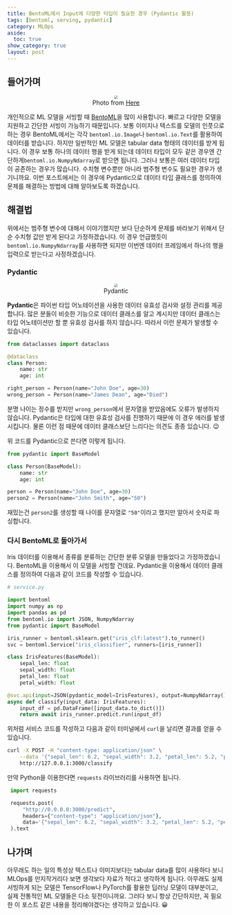 ```yaml
---
title: BentoML에서 Input에 다양한 타입이 필요한 경우 (Pydantic 활용)
tags: [bentoml, serving, pydantic]
category: MLOps
aside:
  toc: true
show_category: true
layout: post
---
```



<!--more-->

## 들어가며

<center>
  <figure>
    <img src="https://i.imgur.com/A7dwPi7.png" style="zoom:50%;" loading="lazy"/>
    <figcaption style="text-align: center;">Photo from <a href="https://realpython.com/python-data-types/">Here</a></figcaption>
  </figure>
</center>

개인적으로 ML 모델을 서빙할 때 [BentoML](https://docs.bentoml.org/)을 많이 사용합니다. 빠르고 다양한 모델을 지원하고 간단한 서빙이 가능하기 때문입니다. 보통 이미지나 텍스트를 모델의 인풋으로 하는 경우 BentoML에서는 각각 `bentoml.io.Image`나 `bentoml.io.Text`를 활용하여 데이터를 받습니다. 하지만 일반적인 ML 모델은 tabular data 형태의 데이터를 받게 됩니다. 이 경우 보통 하나의 데이터 행을 받게 되는데 데이터 타입이 모두 같은 경우엔 간단하게`bentoml.io.NumpyNdarray`로 받으면 됩니다. 그러나 보통은 여러 데이터 타입이 공존하는 경우가 많습니다. 수치형 변수뿐만 아니라 범주형 변수도 필요한 경우가 생기니까요. 이번 포스트에서는 이 경우에 Pydantic으로 데이터 타입 클래스를 정의하여 문제를 해결하는 방법에 대해 알아보도록 하겠습니다.

## 해결법

위에서는 범주형 변수에 대해서 이야기했지만 보다 단순하게 문제를 바라보기 위해서 단순 수치형 값만 받게 된다고 가정하겠습니다. 이 경우 언급했듯이 `bentoml.io.NumpyNdarray`를 사용하면 되지만 이번엔 데이터 프레임에서 하나의 행을 입력으로 받는다고 사정하겠습니다.

### Pydantic

<center>
  <figure>
    <img src="https://i.imgur.com/S5UEZl2.png" style="zoom:50%;" loading="lazy"/>
    <figcaption style="text-align: center;">Pydantic</figcaption>
  </figure>
</center>

**Pydantic**은 파이썬 타입 어노테이션을 사용한 데이터 유효성 검사와 설정 관리를 제공합니다. 많은 분들이 비슷한 기능으로 데이터 클래스를 알고 계시지만 데이터 클래스는 타입 어노테이션만 할 뿐 유효성 검사를 하지 않습니다. 따라서 이런 문제가 발생할 수 있습니다.

```python
from dataclasses import dataclass

@dataclass
class Person:
    name: str
    age: int

right_person = Person(name="John Doe", age=30)
wrong_person = Person(name="James Dean", age="Died")
```

분명 나이는 정수를 받지만 `wrong_person`에서 문자열을 받았음에도 오류가 발생하지 않습니다. Pydantic은 타입에 대한 유효성 검사를 진행하기 때문에 이 경우 에러를 발생시킵니다. 물론 이런 점 때문에 데이터 클래스보단 느리다는 의견도 종종 있습니다. 😉

위 코드를 Pydantic으로 쓴다면 이렇게 됩니다.

```python
from pydantic import BaseModel

class Person(BaseModel):
    name: str
    age: int

person = Person(name="John Doe", age=30)
person2 = Person(name="John Smith", age="50")
```

재밌는건 `person2`를 생성할 때 나이를 문자열로 `"50"`이라고 했지만 알아서 숫자로 파싱합니다.

### 다시 BentoML로 돌아가서

Iris 데이터를 이용해서 종류를 분류하는 간단한 분류 모델을 만들었다고 가정하겠습니다. BentoML을 이용해서 이 모델을 서빙할 건데요. Pydantic을 이용해서 데이터 클래스를 정의하여 다음과 같이 코드를 작성할 수 있습니다.

```python
# service.py

import bentoml
import numpy as np
import pandas as pd
from bentoml.io import JSON, NumpyNdarray
from pydantic import BaseModel

iris_runner = bentoml.sklearn.get("iris_clf:latest").to_runner()
svc = bentoml.Service("iris_classifier", runners=[iris_runner])

class IrisFeatures(BaseModel):
    sepal_len: float
    sepal_width: float
    petal_len: float
    petal_width: float

@svc.api(input=JSON(pydantic_model=IrisFeatures), output=NumpyNdarray())
async def classify(input_data: IrisFeatures):
    input_df = pd.DataFrame([input_data.to_dict()])
    return await iris_runner.predict.run(input_df)
```

위처럼 서비스 코드를 작성하고 다음과 같이 터미널에서 `curl`을 날리면 결과를 얻을 수 있습니다.

```bash
curl -X POST -H "content-type: application/json" \
    --data '{"sepal_len": 6.2, "sepal_width": 3.2, "petal_len": 5.2, "petal_width": 2.2}' \
    http://127.0.0.1:3000/classify
```

만약 Python을 이용한다면 `requests` 라이브러리를 사용하면 됩니다.

```python
 import requests

 requests.post(
     "http://0.0.0.0:3000/predict",
     headers={"content-type": "application/json"},
     data='{"sepal_len": 6.2, "sepal_width": 3.2, "petal_len": 5.2, "petal_width": 2.2}'
 ).text
```

## 나가며

아무래도 하는 일의 특성상 텍스트나 이미지보다는 tabular data를 많이 사용하다 보니 MLOps를 만지작거리다 보면 생각보다 자료가 적다고 생각하게 됩니다. 아무래도 실제 서빙하게 되는 모델은 TensorFlow나 PyTorch를 활용한 딥러닝 모델이 대부분이고, 실제 전통적인 ML 모델들은 다소 뒷전이니까요. 그러다 보니 항상 간단하지만, 꼭 필요한 이 포스트 같은 내용을 정리해야겠다는 생각하고 있습니다. 😀